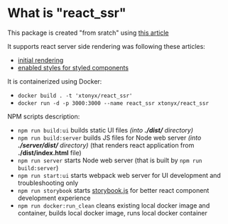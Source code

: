# What is "react_ssr"

This package is created "from sratch" using [this article](https://dev.to/alekseiberezkin/setting-up-react-typescript-app-without-create-react-app-oph)

It supports react server side rendering was following these articles:
 - [initial rendering](https://www.digitalocean.com/community/tutorials/react-server-side-rendering)
 - [enabled styles for styled components](https://styled-components.com/docs/advanced#server-side-rendering)

It is containerized using Docker:
- `docker build . -t 'xtonyx/react_ssr'`
- `docker run -d -p 3000:3000 --name react_ssr xtonyx/react_ssr`

NPM scripts description:
- `npm run build:ui` builds static UI files *(into **./dist/** directory)*
- `npm run build:server` builds JS files for Node web server  *(into **./server/dist/** directory)* (that renders react application from **./dist/index.html** file)
- `npm run server` starts Node web server (that is built by `npm run build:server`)
- `npm run start:ui` starts webpack web server for UI development and troubleshooting only
- `npm run storybook` starts [storybook.js](https://storybook.js.org/) for better react component development experience
- `npm run docker:run_clean` cleans existing local docker image and container, builds local docker image, runs local docker container

